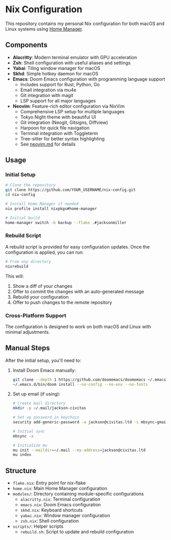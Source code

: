 # Nix Configuration

This repository contains my personal Nix configuration for both macOS and Linux systems using [Home Manager](https://github.com/nix-community/home-manager).

## Components

- **Alacritty**: Modern terminal emulator with GPU acceleration
- **Zsh**: Shell configuration with useful aliases and settings
- **Yabai**: Tiling window manager for macOS
- **Skhd**: Simple hotkey daemon for macOS
- **Emacs**: Doom Emacs configuration with programming language support
  - Includes support for Rust, Python, Go
  - Email integration via mu4e
  - Git integration with magit
  - LSP support for all major languages
- **Neovim**: Feature-rich editor configuration via NixVim
  - Comprehensive LSP setup for multiple languages
  - Tokyo Night theme with beautiful UI
  - Git integration (Neogit, Gitsigns, Diffview)
  - Harpoon for quick file navigation
  - Terminal integration with Toggleterm
  - Tree-sitter for better syntax highlighting
  - See [neovim.md](modules/neovim.md) for details

## Usage

### Initial Setup

```bash
# Clone the repository
git clone https://github.com/YOUR_USERNAME/nix-config.git
cd nix-config

# Install Home Manager if needed
nix profile install nixpkgs#home-manager

# Initial build
home-manager switch -b backup --flake .#jacksonmiller
```

### Rebuild Script

A rebuild script is provided for easy configuration updates. 
Once the configuration is applied, you can run:

```bash
# From any directory
nixrebuild
```

This will:
1. Show a diff of your changes
2. Offer to commit the changes with an auto-generated message
3. Rebuild your configuration
4. Offer to push changes to the remote repository

### Cross-Platform Support

The configuration is designed to work on both macOS and Linux with minimal adjustments.

## Manual Steps

After the initial setup, you'll need to:

1. Install Doom Emacs manually:
   ```bash
   git clone --depth 1 https://github.com/doomemacs/doomemacs ~/.emacs.d
   ~/.emacs.d/bin/doom install --no-config --no-env --no-fonts
   ```

2. Set up email (if using):
   ```bash
   # Create mail directory
   mkdir -p ~/.mail/jackson-civitas
   
   # Set up password in keychain
   security add-generic-password -a jackson@civitas.ltd -s mbsync-gmail-jackson-civitas -w
   
   # Initial sync
   mbsync -a
   
   # Initialize mu
   mu init --maildir=~/.mail --my-address=jackson@civitas.ltd
   mu index
   ```

## Structure

- `flake.nix`: Entry point for nix-flake
- `home.nix`: Main Home Manager configuration
- `modules/`: Directory containing module-specific configurations
  - `alacritty.nix`: Terminal configuration
  - `emacs.nix`: Doom Emacs configuration
  - `skhd.nix`: Keyboard shortcuts
  - `yabai.nix`: Window manager configuration
  - `zsh.nix`: Shell configuration
- `scripts/`: Helper scripts
  - `rebuild.sh`: Script to update and rebuild configuration